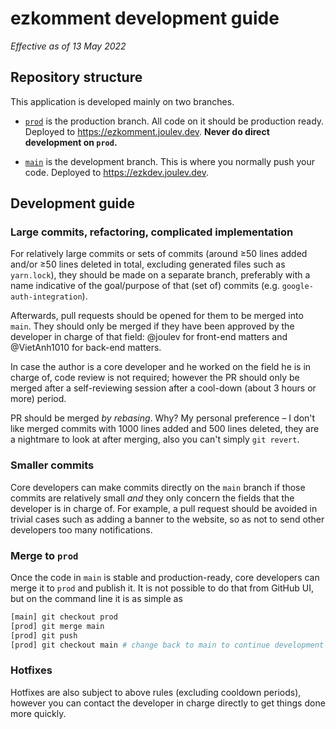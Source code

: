 # ezkomment development guide

_Effective as of 13 May 2022_

## Repository structure

This application is developed mainly on two branches.

- [`prod`](https://github.com/joulev/ezkomment/tree/prod) is the production branch. All code on it should be production ready. Deployed to https://ezkomment.joulev.dev. **Never do direct development on `prod`.**

- [`main`](https://github.com/joulev/ezkomment/tree/main) is the development branch. This is where you normally push your code. Deployed to https://ezkdev.joulev.dev.

## Development guide

### Large commits, refactoring, complicated implementation

For relatively large commits or sets of commits (around &ge;50 lines added and/or &ge;50 lines deleted in total, excluding generated files such as `yarn.lock`), they should be made on a separate branch, preferably with a name indicative of the goal/purpose of that (set of) commits (e.g. `google-auth-integration`).

Afterwards, pull requests should be opened for them to be merged into `main`. They should only be merged if they have been approved by the developer in charge of that field: @joulev for front-end matters and @VietAnh1010 for back-end matters.

In case the author is a core developer and he worked on the field he is in charge of, code review is not required; however the PR should only be merged after a self-reviewing session after a cool-down (about 3 hours or more) period.

PR should be merged _by rebasing_. Why? My personal preference &ndash; I don't like merged commits with 1000 lines added and 500 lines deleted, they are a nightmare to look at after merging, also you can't simply `git revert`.

### Smaller commits

Core developers can make commits directly on the `main` branch if those commits are relatively small _and_ they only concern the fields that the developer is in charge of. For example, a pull request should be avoided in trivial cases such as adding a banner to the website, so as not to send other developers too many notifications.

### Merge to `prod`

Once the code in `main` is stable and production-ready, core developers can merge it to `prod` and publish it. It is not possible to do that from GitHub UI, but on the command line it is as simple as

```sh
[main] git checkout prod
[prod] git merge main
[prod] git push
[prod] git checkout main # change back to main to continue development
```

### Hotfixes

Hotfixes are also subject to above rules (excluding cooldown periods), however you can contact the developer in charge directly to get things done more quickly.
